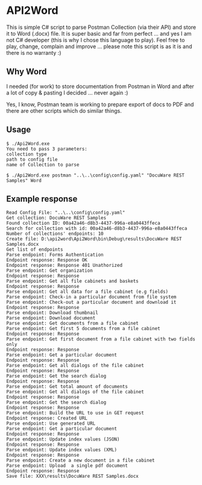 # API2Word

This is simple C# script to parse Postman Collection (via their API) and store it to Word (.docx) file.
It is super basic and far from perfect ... and yes I am not C# developer (this is why I chose this language to play).
Feel free to play, change, complain and improve ... please note this script is as it is and there is no warranty :)

## Why Word

I needed (for work) to store documentation from Postman in Word and after a lot of copy & pasting I decided ... never again :)

Yes, I know, Postman team is working to prepare export of docs to PDF and there are other scripts which do similar things.

## Usage 
```
$ ./Api2Word.exe
You need to pass 3 parameters:
collection type
path to config file
name of Collection to parse
```
```
$ ./Api2Word.exe postman "..\..\config\config.yaml" "DocuWare REST Samples" Word
```
## Example response
```
Read Config File: "..\..\config\config.yaml"
Get collection: DocuWare REST Samples
Found collection ID: 00a42a46-d8b3-4437-996a-e8a0443ffeca
Search for collection with id: 00a42a46-d8b3-4437-996a-e8a0443ffeca
Number of collections' endpoints: 10
Create file: D:\api2word\Api2Word\bin\Debug\results\DocuWare REST Samples.docx
Get list of endpoints
Parse endpoint: Forms Authentication
Endpoint response: Response OK
Endpoint response: Response 401 Unathorized
Parse endpoint: Get organization
Endpoint response: Response
Parse endpoint: Get all file cabinets and baskets
Endpoint response: Response
Parse endpoint: Get all data for a file cabinet (e.g fields)
Parse endpoint: Check-in a particular document from file system
Parse endpoint: Check-out a particular document and download it
Endpoint response: Response
Parse endpoint: Download thumbnail
Parse endpoint: Download document
Parse endpoint: Get documents from a file cabinet
Parse endpoint: Get first 5 documents from a file cabinet
Endpoint response: Response
Parse endpoint: Get first document from a file cabinet with two fields only
Endpoint response: Response
Parse endpoint: Get a particular document
Endpoint response: Response
Parse endpoint: Get all dialogs of the file cabinet
Endpoint response: Response
Parse endpoint: Get the search dialog
Endpoint response: Response
Parse endpoint: Get total amount of documents
Parse endpoint: Get all dialogs of the file cabinet
Endpoint response: Response
Parse endpoint: Get the search dialog
Endpoint response: Response
Parse endpoint: Build the URL to use in GET request
Endpoint response: Created URL
Parse endpoint: Use generated URL
Parse endpoint: Get a particular document
Endpoint response: Response
Parse endpoint: Update index values (JSON)
Endpoint response: Response
Parse endpoint: Update index values (XML)
Endpoint response: Response
Parse endpoint: Create a new document in a file cabinet
Parse endpoint: Upload  a single pdf document
Endpoint response: Response
Save file: XXX\results\DocuWare REST Samples.docx
```

